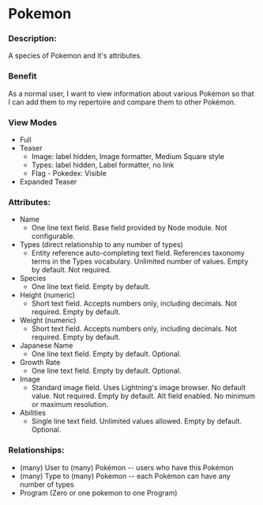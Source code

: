 # Pokemon

### Description:
A species of Pokemon and it's attributes.

### Benefit
As a normal user, I want to view information about various Pokémon so that
I can add them to my repertoire and compare them to other Pokémon.

### View Modes

* Full
* Teaser
    - Image: label hidden, Image formatter, Medium Square style
    - Types: label hidden, Label formatter, no link
    - Flag - Pokedex: Visible
* Expanded Teaser

### Attributes:

* Name
    - One line text field. Base field provided by Node module. Not configurable.
* Types (direct relationship to any number of types)
    - Entity reference auto-completing text field. References taxonomy terms in
      the Types vocabulary. Unlimited number of values. Empty by default. Not
      required.
* Species
    - One line text field. Empty by default.
* Height (numeric)
    - Short text field. Accepts numbers only, including decimals. Not required.
      Empty by default.
* Weight (numeric)
    - Short text field. Accepts numbers only, including decimals. Not required.
      Empty by default.
* Japanese Name
    - One line text field. Empty by default. Optional.
* Growth Rate
    - One line text field. Empty by default. Optional.
* Image
    - Standard image field. Uses Lightning's image browser. No default value.
      Not required. Empty by default. Alt field enabled. No minimum or
      maximum resolution.
* Abilities
    - Single line text field. Unlimited values allowed. Empty by default.
      Optional.

### Relationships:

* (many) User to (many) Pokémon -- users who have this Pokémon
* (many) Type to (many) Pokemon -- each Pokémon can have any number of
  types
* Program (Zero or one pokemon to one Program)

